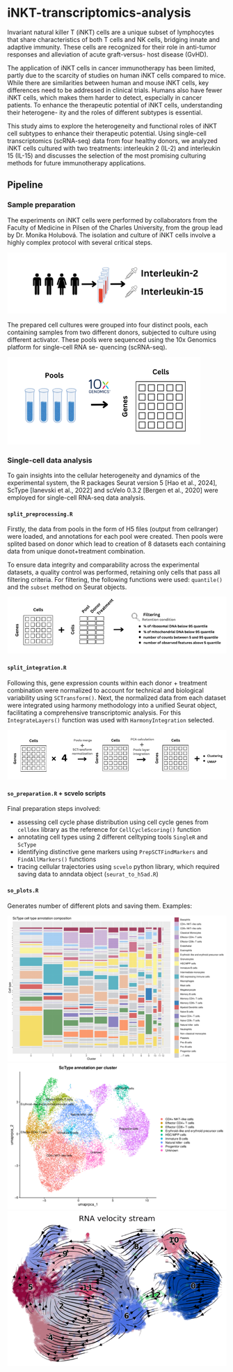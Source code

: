 # iNKT-transcriptomics-analysis

Invariant natural killer T (iNKT) cells are a unique subset of lymphocytes that share
characteristics of both T cells and NK cells, bridging innate and adaptive immunity. These
cells are recognized for their role in anti-tumor responses and alleviation of acute graft-versus-
host disease (GvHD).

The application of iNKT cells in cancer immunotherapy has been limited, partly due to
the scarcity of studies on human iNKT cells compared to mice. While there are similarities
between human and mouse iNKT cells, key differences need to be addressed in clinical trials.
Humans also have fewer iNKT cells, which makes them harder to detect, especially in cancer
patients. To enhance the therapeutic potential of iNKT cells, understanding their heterogene-
ity and the roles of different subtypes is essential.

This study aims to explore the heterogeneity and functional roles of iNKT cell subtypes to enhance their therapeutic potential. Using single-cell transcriptomics (scRNA-seq) data from four healthy donors, we analyzed iNKT cells cultured with two treatments: interleukin 2 (IL-2) and interleukin 15 (IL-15) and discusses the selection of the most promising culturing methods for future immunotherapy applications.

## Pipeline

### Sample preparation

The experiments on iNKT cells were performed by collaborators from the Faculty of Medicine
in Pilsen of the Charles University, from the group lead by Dr. Monika Holubová. The isolation
and culture of iNKT cells involve a highly complex protocol with several critical steps.

![sample preparation step 1](graphics/sample_prep1.png)

The prepared cell cultures were grouped into four distinct pools, each containing samples from
two different donors, subjected to culture using different activator. These pools were sequenced using the 10x Genomics platform for single-cell RNA se-
quencing (scRNA-seq).

 ![sample preparation step 2](graphics/sample_prep2.png)

### Single-cell data analysis

To gain insights into the cellular heterogeneity and dynamics of the experimental system, the
R packages Seurat version 5 [Hao et al., 2024], ScType [Ianevski et al., 2022] and scVelo 0.3.2
[Bergen et al., 2020] were employed for single-cell RNA-seq data analysis.

#### `split_preprocessing.R`

Firstly, the data from pools in the form of H5 files (output from cellranger) were loaded, and annotations for each pool were created. Then pools were splited based on donor which lead to creation of 8 datasets each containing data from unique donot+treatment combination.

To ensure data integrity and comparability across the experimental datasets, a quality control was performed, retaining only cells that pass all filtering criteria. For filtering, the following functions were used: `quantile()` and the `subset` method on Seurat objects.

![preprocess](graphics/preprocess.png)

#### `split_integration.R`

Following this, gene expression counts within each donor +  treatment combination were
normalized to account for technical and biological variability using `SCTransform()`. Next, the normalized data from each dataset were
integrated using harmony methodology into a unified Seurat object, facilitating a comprehensive transcriptomic analysis. For this `IntegrateLayers()` function was used with `HarmonyIntegration` selected.

![normalization + integration](graphics/norm.png)

#### `so_preparation.R` + scvelo scripts

Final preparation steps involved:

* assessing cell cycle phase distribution using cell cycle genes from `celldex` library as the reference for `CellCycleScoring()` function
* annotating cell types using 2 different celltyping tools `SingleR` and `ScType`
* identifying distinctive gene markers using `PrepSCTFindMarkers` and `FindAllMarkers()` functions
* tracing cellular trajectories using `scvelo` python library, which required saving data to anndata object (`seurat_to_h5ad.R`)

#### `so_plots.R`

Generates number of different plots and saving them. Examples:

<img src="graphics/integrated05_sctype_f_comp.png" alt="celltype1" width="600"/>
<img src="graphics/integrated05_sctype_m_comp.png" alt="celltype2" width="600"/>
<img src="graphics/scvelo_cluster_stream.png" alt="stream" width="600"/>
